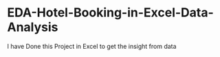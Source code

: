 # EDA-Hotel-Booking-in-Excel-Data-Analysis
I have Done this Project in Excel to get the insight from data
